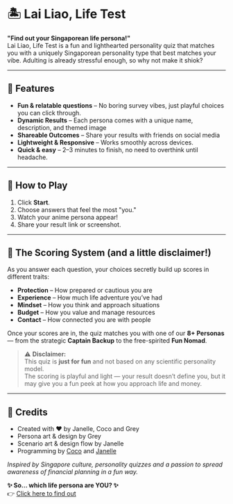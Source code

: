 # 🏝 Lai Liao, Life Test

**"Find out your Singaporean life persona!"**  
Lai Liao, Life Test is a fun and lighthearted personality quiz that matches you with a uniquely Singaporean personality type that best matches your vibe.
Adulting is already stressful enough, so why not make it shiok?

---

## 🌟 Features

- **Fun & relatable questions** – No boring survey vibes, just playful choices you can click through.  
- **Dynamic Results** – Each persona comes with a unique name, description, and themed image
- **Shareable Outcomes** – Share your results with friends on social media
- **Lightweight & Responsive** – Works smoothly across devices. 
- **Quick & easy** – 2–3 minutes to finish, no need to overthink until headache.

---

## 🚀 How to Play

1. Click **Start**.
2. Choose answers that feel the most "you."
3. Watch your anime persona appear!
4. Share your result link or screenshot.

---

## 🧠 The Scoring System (and a little disclaimer!)

As you answer each question, your choices secretly build up scores in different traits:  
- **Protection** – How prepared or cautious you are  
- **Experience** – How much life adventure you’ve had  
- **Mindset** – How you think and approach situations  
- **Budget** – How you value and manage resources  
- **Contact** – How connected you are with people

Once your scores are in, the quiz matches you with one of our **8+ Personas** — from the strategic **Captain Backup** to the free-spirited **Fun Nomad**.  

> ⚠️ **Disclaimer:**  
> This quiz is **just for fun** and not based on any scientific personality model.  
> The scoring is playful and light — your result doesn’t define you, but it may give you a fun peek at how you approach life and money. 

---

## 📜 Credits

- Created with ❤️ by Janelle, Coco and Grey
- Persona art & design by Grey
- Scenario art & design flow by Janelle
- Programming by [Coco](https://www.github.com/ZxcvbnmLeee) and [Janelle](https://www.github.com/JKOH097)

*Inspired by Singapore culture, personality quizzes and a passion to spread awareness of financial planning in a fun way.*

**✨ So... which life persona are YOU? ✨**  
👉 [Click here to find out](https://zxcvbnmleee.github.io/AnimePersona/)
